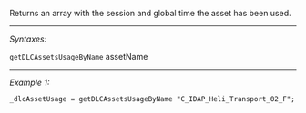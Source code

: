 Returns an array with the session and global time the asset has been used.


---
*Syntaxes:*

`getDLCAssetsUsageByName` assetName

---
*Example 1:*

```sqf
_dlcAssetUsage = getDLCAssetsUsageByName "C_IDAP_Heli_Transport_02_F";
```